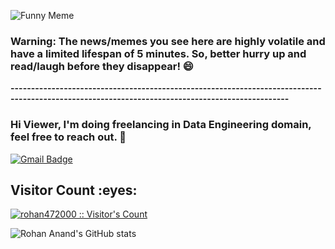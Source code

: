 ![Funny Meme](https://i.redd.it/r7wwkur4g0va1.jpg?width=100&height=100)



















































































































































































































### Warning: The news/memes you see here are highly volatile and have a limited lifespan of 5 minutes. So, better hurry up and read/laugh before they disappear! 😄

**------------------------------------------------------------------------------------------------------------------------------------------------**

### Hi Viewer, I'm doing freelancing in Data Engineering domain, feel free to reach out. 👋
[![Gmail Badge](https://img.shields.io/badge/-anand00rohan@gmail.com-c14438?style=flat&logo=Gmail&logoColor=white&link=mailto:rizsyad@gmail.com)](mailto:anand00rohan@gmail.com)


<h2>Visitor Count :eyes:</h2>
<p>
    <a href="https://github.com/rohan472000">
        <img src="https://profile-counter.glitch.me/{rohan472000}/count.svg" alt="rohan472000 :: Visitor's Count" />
    </a>
</p>

![Rohan Anand's GitHub stats](https://github-readme-stats.vercel.app/api?username=rohan472000&show_icons=true&bg_color=00000000)
